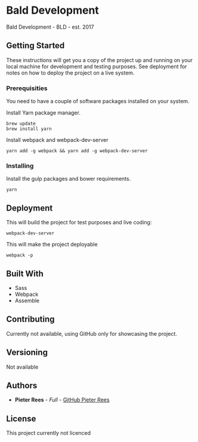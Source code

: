 # Bald Development

Bald Development - BLD - est. 2017

## Getting Started

These instructions will get you a copy of the project up and running on your local machine for development and testing purposes. See deployment for notes on how to deploy the project on a live system.

### Prerequisities

You need to have a couple of software packages installed on your system.

Install Yarn package manager.
```
brew update
brew install yarn
```
Install webpack and webpack-dev-server
```
yarn add -g webpack && yarn add -g webpack-dev-server
```

### Installing

Install the gulp packages and bower requirements.

```
yarn
```

## Deployment

This will build the project for test purposes and live coding:
```
webpack-dev-server
```
This will make the project deployable
```
webpack -p
```

## Built With

* Sass
* Webpack
* Assemble

## Contributing

Currently not available, using GitHub only for showcasing the project.

## Versioning

Not available

## Authors

* **Pieter Rees** - *Full* - [GitHub Pieter Rees](https://github.com/Pieter-Rees)


## License

This project currently not licenced
